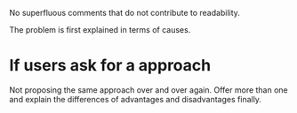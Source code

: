 No superfluous comments that do not contribute to readability.

The problem is first explained in terms of causes.

# If users ask for a approach

Not proposing the same approach over and over again.
Offer more than one and explain the differences of advantages and disadvantages finally.
